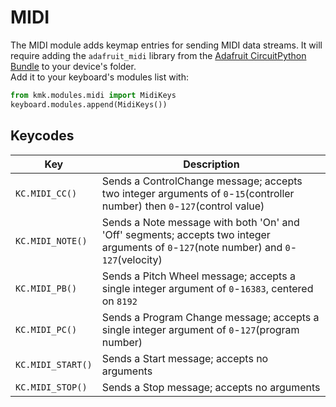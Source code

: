 # MIDI
The MIDI module adds keymap entries for sending MIDI data streams. It will require adding the `adafruit_midi` library from the [Adafruit CircuitPython Bundle](https://circuitpython.org/libraries) to your device's folder.  
Add it to your keyboard's modules list with:

```python
from kmk.modules.midi import MidiKeys
keyboard.modules.append(MidiKeys())
```
## Keycodes

|Key         |Description                                                                  |
|-----------------|------------------------------------------------------------------------|
|`KC.MIDI_CC()`      |Sends a ControlChange message; accepts two integer arguments of `0`-`15`(controller number) then `0`-`127`(control value)                                           |
|`KC.MIDI_NOTE()`      |Sends a Note message with both 'On' and 'Off' segments; accepts two integer arguments of `0`-`127`(note number) and `0`-`127`(velocity)            |
|`KC.MIDI_PB()` |Sends a Pitch Wheel message; accepts a single integer argument of `0`-`16383`, centered on `8192`                                 |
|`KC.MIDI_PC()`  |Sends a Program Change message; accepts a single integer argument of `0`-`127`(program number)               |
|`KC.MIDI_START()`      |Sends a Start message; accepts no arguments          |
|`KC.MIDI_STOP()`      |Sends a Stop message; accepts no arguments                     |